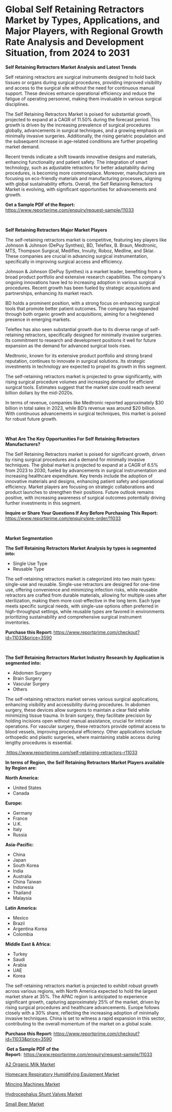<p><h1>Global Self Retaining Retractors Market by Types, Applications, and Major Players, with Regional Growth Rate Analysis and Development Situation, from 2024 to 2031</h1></p><p><strong>Self Retaining Retractors Market Analysis and Latest Trends</strong></p>
<p><p>Self retaining retractors are surgical instruments designed to hold back tissues or organs during surgical procedures, providing improved visibility and access to the surgical site without the need for continuous manual support. These devices enhance operational efficiency and reduce the fatigue of operating personnel, making them invaluable in various surgical disciplines.</p><p>The Self Retaining Retractors Market is poised for substantial growth, projected to expand at a CAGR of 11.50% during the forecast period. This growth is driven by the increasing prevalence of surgical procedures globally, advancements in surgical techniques, and a growing emphasis on minimally invasive surgeries. Additionally, the rising geriatric population and the subsequent increase in age-related conditions are further propelling market demand.</p><p>Recent trends indicate a shift towards innovative designs and materials, enhancing functionality and patient safety. The integration of smart technology, such as adjustable retractors for better adaptability during procedures, is becoming more commonplace. Moreover, manufacturers are focusing on eco-friendly materials and manufacturing processes, aligning with global sustainability efforts. Overall, the Self Retaining Retractors Market is evolving, with significant opportunities for advancements and growth.</p></p>
<p><strong>Get a Sample PDF of the Report:&nbsp;</strong> <a href="https://www.reportprime.com/enquiry/request-sample/11033?utm_campaign=13&utm_medium=2&utm_source=Github&utm_content=ia&utm_term=18102024&utm_id=self-retaining-retractors">https://www.reportprime.com/enquiry/request-sample/11033</a></p>
<p>&nbsp;</p>
<p><strong>Self Retaining Retractors Major Market Players</strong></p>
<p><p>The self-retaining retractors market is competitive, featuring key players like Johnson & Johnson (DePuy Synthes), BD, Teleflex, B. Braun, Medtronic, MTS, Thompson Surgical, Mediflex, Invuity, Roboz, Medline, and Sklar. These companies are crucial in advancing surgical instrumentation, specifically in improving surgical access and efficiency.</p><p>Johnson & Johnson (DePuy Synthes) is a market leader, benefiting from a broad product portfolio and extensive research capabilities. The company's ongoing innovations have led to increasing adoption in various surgical procedures. Recent growth has been fueled by strategic acquisitions and partnerships, enhancing its market reach.</p><p>BD holds a prominent position, with a strong focus on enhancing surgical tools that promote better patient outcomes. The company has expanded through both organic growth and acquisitions, aiming for a heightened presence in emerging markets.</p><p>Teleflex has also seen substantial growth due to its diverse range of self-retaining retractors, specifically designed for minimally invasive surgeries. Its commitment to research and development positions it well for future expansion as the demand for advanced surgical tools rises.</p><p>Medtronic, known for its extensive product portfolio and strong brand reputation, continues to innovate in surgical solutions. Its strategic investments in technology are expected to propel its growth in this segment.</p><p>The self-retaining retractors market is projected to grow significantly, with rising surgical procedure volumes and increasing demand for efficient surgical tools. Estimates suggest that the market size could reach several billion dollars by the mid-2020s.</p><p>In terms of revenue, companies like Medtronic reported approximately $30 billion in total sales in 2023, while BD’s revenue was around $20 billion. With continuous advancements in surgical techniques, this market is poised for robust future growth.</p></p>
<p>&nbsp;</p>
<p><strong>What Are The Key Opportunities For Self Retaining Retractors Manufacturers?</strong></p>
<p><p>The Self Retaining Retractors market is poised for significant growth, driven by rising surgical procedures and a demand for minimally invasive techniques. The global market is projected to expand at a CAGR of 6.5% from 2023 to 2030, fueled by advancements in surgical instrumentation and increasing healthcare expenditure. Key trends include the adoption of innovative materials and designs, enhancing patient safety and operational efficiency. Market players are focusing on strategic collaborations and product launches to strengthen their positions. Future outlook remains positive, with increasing awareness of surgical outcomes potentially driving further investments in this segment.</p></p>
<p><strong>Inquire or Share Your Questions If Any Before Purchasing This Report:</strong> <a href="https://www.reportprime.com/enquiry/pre-order/11033?utm_campaign=13&utm_medium=2&utm_source=Github&utm_content=ia&utm_term=18102024&utm_id=self-retaining-retractors">https://www.reportprime.com/enquiry/pre-order/11033</a></p>
<p>&nbsp;</p>
<p><strong>Market Segmentation</strong></p>
<p><strong>The Self Retaining Retractors Market Analysis by types is segmented into:</strong></p>
<p><ul><li>Single Use Type</li><li>Reusable Type</li></ul></p>
<p><p>The self-retaining retractors market is categorized into two main types: single-use and reusable. Single-use retractors are designed for one-time use, offering convenience and minimizing infection risks, while reusable retractors are crafted from durable materials, allowing for multiple uses after sterilization, making them more cost-effective in the long term. Each type meets specific surgical needs, with single-use options often preferred in high-throughput settings, while reusable types are favored in environments prioritizing sustainability and comprehensive surgical instrument inventories.</p></p>
<p><strong>Purchase this Report:&nbsp;</strong><a href="https://www.reportprime.com/checkout?id=11033&price=3590&utm_campaign=13&utm_medium=2&utm_source=Github&utm_content=ia&utm_term=18102024&utm_id=self-retaining-retractors">https://www.reportprime.com/checkout?id=11033&price=3590</a></p>
<p>&nbsp;</p>
<p><strong>The Self Retaining Retractors Market Industry Research by Application is segmented into:</strong></p>
<p><ul><li>Abdomen Surgery</li><li>Brain Surgery</li><li>Vascular Surgery</li><li>Others</li></ul></p>
<p><p>The self-retaining retractors market serves various surgical applications, enhancing visibility and accessibility during procedures. In abdomen surgery, these devices allow surgeons to maintain a clear field while minimizing tissue trauma. In brain surgery, they facilitate precision by holding incisions open without manual assistance, crucial for intricate operations. For vascular surgery, these retractors provide optimal access to blood vessels, improving procedural efficiency. Other applications include orthopedic and plastic surgeries, where maintaining stable access during lengthy procedures is essential.</p></p>
<p><a href="https://www.reportprime.com/self-retaining-retractors-r11033?utm_campaign=13&utm_medium=2&utm_source=Github&utm_content=ia&utm_term=18102024&utm_id=self-retaining-retractors">&nbsp;https://www.reportprime.com/self-retaining-retractors-r11033</a></p>
<p><strong>In terms of Region, the Self Retaining Retractors Market Players available by Region are:</strong></p>
<p>
    <p> <strong> North America: </strong>
        <ul>
            <li>United States</li>
            <li>Canada</li>
        </ul>
        </p> 
    <p> <strong> Europe: </strong>
        <ul>
            <li>Germany</li>
            <li>France</li>
            <li>U.K.</li>
            <li>Italy</li>
            <li>Russia</li>
        </ul>
        </p> 
    <p> <strong> Asia-Pacific: </strong>
        <ul>
            <li>China</li>
            <li>Japan</li>
            <li>South Korea</li>
            <li>India</li>
            <li>Australia</li>
            <li>China Taiwan</li>
            <li>Indonesia</li>
            <li>Thailand</li>
            <li>Malaysia</li>
        </ul>
        </p> 
    <p> <strong> Latin America: </strong>
        <ul>
            <li>Mexico</li>
            <li>Brazil</li>
            <li>Argentina Korea</li>
            <li>Colombia</li>
        </ul>
        </p> 
    <p> <strong> Middle East & Africa: </strong>
        <ul>
            <li>Turkey</li>
            <li>Saudi</li>
            <li>Arabia</li>
            <li>UAE</li>
            <li>Korea</li>
        </ul>
    </p>
    </p>
<p><p>The self-retaining retractors market is projected to exhibit robust growth across various regions, with North America expected to hold the largest market share at 35%. The APAC region is anticipated to experience significant growth, capturing approximately 25% of the market, driven by rising surgical procedures and healthcare advancements. Europe follows closely with a 30% share, reflecting the increasing adoption of minimally invasive techniques. China is set to witness a rapid expansion in this sector, contributing to the overall momentum of the market on a global scale.</p></p>
<p><strong>Purchase this Report: </strong><a href="https://www.reportprime.com/checkout?id=11033&price=3590&utm_campaign=13&utm_medium=2&utm_source=Github&utm_content=ia&utm_term=18102024&utm_id=self-retaining-retractors">https://www.reportprime.com/checkout?id=11033&price=3590</a></p>
<p>&nbsp;<strong>Get a Sample PDF of the Report:&nbsp;&nbsp;</strong><a href="https://www.reportprime.com/enquiry/request-sample/11033?utm_campaign=13&utm_medium=2&utm_source=Github&utm_content=ia&utm_term=18102024&utm_id=self-retaining-retractors">https://www.reportprime.com/enquiry/request-sample/11033</a></p>
<p><strong></strong></p>
<p><p><a href="https://www.linkedin.com/pulse/a2-organic-milk-market-size-share-analysis-growth-trends-t0mne?utm_campaign=13&utm_medium=2&utm_source=Github&utm_content=ia&utm_term=18102024&utm_id=self-retaining-retractors">A2 Organic Milk Market</a></p><p><a href="https://github.com/GenaGaines34/Market-Research-Report-List-1/blob/main/homecare-respiratory-humidifying-equipment-market.md?utm_campaign=13&utm_medium=2&utm_source=Github&utm_content=ia&utm_term=18102024&utm_id=self-retaining-retractors">Homecare Respiratory Humidifying Equipment Market</a></p><p><a href="https://issuu.com/reportprime-2/docs/mincing-machines-market-size-2030.p_4307ee37fbd821?utm_campaign=13&utm_medium=2&utm_source=Github&utm_content=ia&utm_term=18102024&utm_id=self-retaining-retractors">Mincing Machines Market</a></p><p><a href="https://github.com/shauntarfpso/Market-Research-Report-List-1/blob/main/hydrocephalus-shunt-valves-market.md?utm_campaign=13&utm_medium=2&utm_source=Github&utm_content=ia&utm_term=18102024&utm_id=self-retaining-retractors">Hydrocephalus Shunt Valves Market</a></p><p><a href="https://www.linkedin.com/pulse/small-beer-market-indicators-size-regional-breakdown-player-ruqse?utm_campaign=13&utm_medium=2&utm_source=Github&utm_content=ia&utm_term=18102024&utm_id=self-retaining-retractors">Small Beer Market</a></p></p>